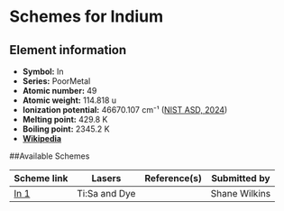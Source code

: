 # Schemes for Indium

## Element information

- **Symbol:** In
- **Series:** PoorMetal
- **Atomic number:** 49
- **Atomic weight:** 114.818 u
- **Ionization potential:**  46670.107 cm⁻¹ ([NIST ASD, 2024](https://www.nist.gov/pml/atomic-spectra-database))
- **Melting point:** 429.8 K
- **Boiling point:** 2345.2 K
- [**Wikipedia**](https://en.wikipedia.org/wiki/Indium)

##Available Schemes

|       Scheme link       |    Lasers     | Reference(s) | Submitted by  |
| ----------------------- | ------------- | ------------ | ------------- |
| [In 1](../in/in-001.md) | Ti:Sa and Dye |              | Shane Wilkins |
